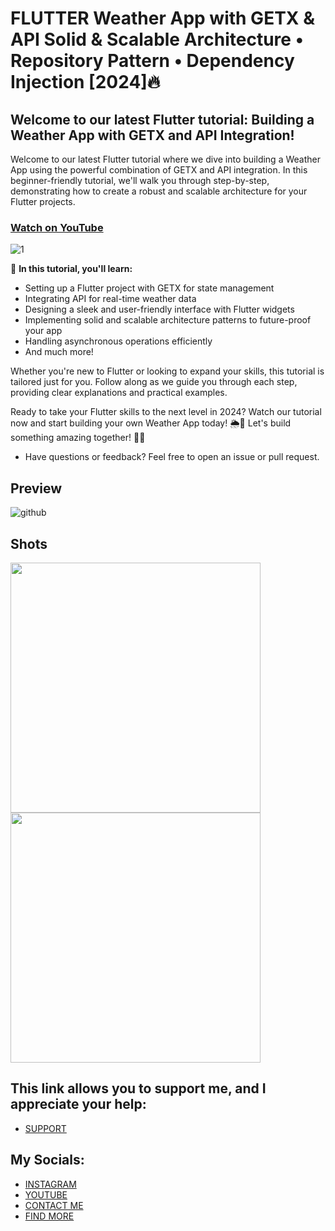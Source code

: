 # FLUTTER Weather App with GETX & API  Solid & Scalable Architecture • Repository Pattern • Dependency Injection [2024]🔥
## Welcome to our latest Flutter tutorial: Building a Weather App with GETX and API Integration!

Welcome to our latest Flutter tutorial where we dive into building a Weather App using the powerful combination of GETX and API integration. In this beginner-friendly tutorial, we'll walk you through step-by-step, demonstrating how to create a robust and scalable architecture for your Flutter projects.

### [Watch on YouTube](https://youtu.be/aPc9ZaRe2nI)
![1](https://github.com/AmirBayat0/Weather-App/assets/91388754/e45cb139-b2df-4973-8e04-5cc502fa298d)

🚀 **In this tutorial, you'll learn:**

- Setting up a Flutter project with GETX for state management
- Integrating API for real-time weather data
- Designing a sleek and user-friendly interface with Flutter widgets
- Implementing solid and scalable architecture patterns to future-proof your app
- Handling asynchronous operations efficiently
- And much more!


Whether you're new to Flutter or looking to expand your skills, this tutorial is tailored just for you. Follow along as we guide you through each step, providing clear explanations and practical examples.

Ready to take your Flutter skills to the next level in 2024? Watch our tutorial now and start building your own Weather App today! 🌦️📱
Let's build something amazing together! 🚀🌟

- Have questions or feedback? Feel free to open an issue or pull request.


## Preview
![github](https://github.com/AmirBayat0/Flutter-Weather-App-GetX/assets/91388754/c4056c34-327e-422c-ab62-561dd85062a3)


## Shots
 <div class="row">
  <div class="column">
   <img src="https://github.com/AmirBayat0/Flutter-Weather-App-GetX/assets/91388754/0803ae5e-a596-4c61-9c64-068e6ed62a28" height="400"/>
   <img src="https://github.com/AmirBayat0/Flutter-Weather-App-GetX/assets/91388754/8eec1aa2-bee4-46e1-95e4-7fdf8697a305" height="400"/>
   </div>
</div>





## This link allows you to support me, and I appreciate your help:
* [SUPPORT](https://www.buymeacoffee.com/AmirBayat)

## My Socials:
* [INSTAGRAM](https://www.instagram.com/codewithflexz)
* [YOUTUBE]( https://www.youtube.com/c/ProgrammingWithFlexZ)
* [CONTACT ME](https://amirbayat.dev@gmail.com)
* [FIND MORE](https://zaap.bio/CodeWithFlexz)

